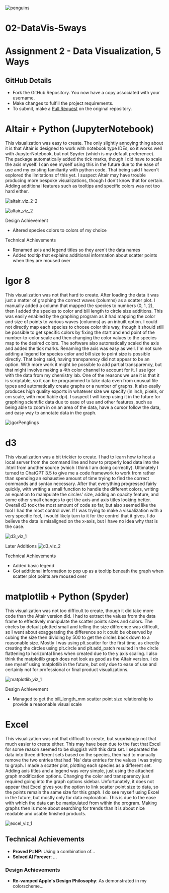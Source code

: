 
![penguins](https://github.com/cs4804-24c/a2-DataVis-5Ways/assets/412089/accc5680-3c77-4d29-9502-d3ff8cd922af)

# 02-DataVis-5ways

Assignment 2 - Data Visualization, 5 Ways  
===

GitHub Details
---

- Fork the GitHub Repository. You now have a copy associated with your username.
- Make changes to fulfill the project requirements. 
- To submit, make a [Pull Request](https://help.github.com/articles/using-pull-requests/) on the original repository.

# Altair + Python (JupyterNotebook)

This visualization was easy to create. The only slightly annoying thing about it is that Altair is designed to work with notebook type IDEs, so it works well with JupyterNotebook, but not Spyder (which is my default preference). The package automatically added the tick marks, though I did have to scale the axis myself. I can see myself using this in the future due to the ease of use and my existing familiarity with python code. That being said I haven't explored the limitations of this yet. I suspect Altair may have trouble producing more bespoke visualizations, though I don't know that for certain. Adding additional features such as tooltips and specific colors was not too hard either.

![altair_viz_2-2](img/altair_viz_2-2.png)

![altair_viz_2](img/altair_viz_2.png)

Design Achievement
- Altered species colors to colors of my choice

Technical Achievements
- Renamed axis and legend titles so they aren't the data names
- Added tooltip that explains additional information about scatter points when they are moused over

# Igor 8

This visualization was not that hard to create. After loading the data it was just a matter of graphing the correct waves (columns) as a scatter plot. I manually added a column that mapped the species to numbers (0, 1, 2), then I added the species to color and bill length to circle size additions. This was easily enabled by the graphing program as it had mapping the color and size of points to various waves (columns) as an inbuilt option. I could not directly map each species to choose color this way, though it should still be possible to get specific colors by fixing the start and end point of the number-to-color scale and then changing the color values to the species map to the desired colors. The software also automatically scaled the axis and added the tick marks. Renaming the axis was easy as well. I'm not sure adding a legend for species color and bill size to point size is possible directly. That being said, having transparency did not appear to be an option. With more work it might be possible to add partial transparency, but that might involve making a 4th color channel to account for it. I use igor with the data from my chemistry lab. One of the reasons we use it is that it is scriptable, so it can be programmed to take data even from unusual file types and automatically create graphs or a number of graphs. It also easily produces high quality exports in whatever size we specify (in inch, pixels, or cm scale, with modifiable dpi). I suspect I will keep using it in the future for graphing scientific data due to ease of use and other features, such as being able to zoom in on an area of the data, have a cursor follow the data, and easy way to annotate data in the graph. 

![igorPenglings](img/igorPenglings.png)

# d3

This visualization was a bit trickier to create. I had to learn how to host a local server from the command line and how to properly load data into the .html from another source (which I think I am doing correctly). Ultimately I turned to ChatGPT 3.5 to give me a code framework to work from rather than spending an exhaustive amount of time trying to find the correct commands and syntax necessary. After that everything progressed fairly quickly, with writing a small function to handle the different colors, writing an equation to manipulate the circles' size, adding an opacity feature, and some other small changes to get the axis and axis titles looking better. Overall d3 took the most amount of code so far, but also seemed like the tool I had the most control over. If I was trying to make a visualization with a very specific feel, I would likely turn to it for the control that it gives. I do believe the data is misaligned on the x-axis, but I have no idea why that is the case.

![d3_viz_1](img/d3_viz_1.png)

Later Additions
![d3_viz_2](img/d3_viz_2.png)

Technical Achievements
- Added basic legend
- Got additional information to pop up as a tooltip beneath the graph when scatter plot points are moused over

# matplotlib + Python (Spyder)

This visualization was not too difficult to create, though it did take more code than the Altair version did. I had to extract the values from the data frame to effectively manipulate the scatter points sizes and colors. The circles by default plotted small and telling the size difference was difficult, so I went about exaggerating the difference so it could be observed by cubing the size then dividing by 500 to get the circles back down to a reasonable size. Mostly I was using plt.scatter for the first time, as directly creating the circles using plt.circle and plt.add_patch resulted in the circle flattening to horizontal lines when created due to the y axis scaling. I also think the matplotlib graph does not look as good as the Altair version. I do see myself using matplotlib in the future, but only due to ease of use and certainly not for professional or final product visualizations.

![matplotlib_viz_1](img/matplotlib_viz_1.png)

Design Achievement
- Managed to get the bill_length_mm scatter point size relationship to provide a reasonable visual scale

# Excel

This visualization was not that difficult to create, but surprisingly not that much easier to create either. This may have been due to the fact that Excel for some reason seemed to be sluggish with this data set. I separated the data into three different sets based on the species, then had to manually remove the two entries that had 'Na' data entries for the values I was trying to graph. I made a scatter plot, plotting each species as a different set. Adding axis titles and a legend was very simple, just using the attached graph modification options. Changing the color and transparency just required going into the graph options sidebar. Unfortunately, it does not appear that Excel gives you the option to link scatter point size to data, so the points remain the same size for this graph. I do see myself using Excel in the future, but mostly only for data exploration. This is due to the ease with which the data can be manipulated from within the program. Making graphs then is more about searching for trends than it is about nice readable and usable finished products.

![excel_viz_1](img/excel_viz_1.png)
## Technical Achievements
- **Proved P=NP**: Using a combination of...
- **Solved AI Forever**: ...

### Design Achievements
- **Re-vamped Apple's Design Philosophy**: As demonstrated in my colorscheme...
